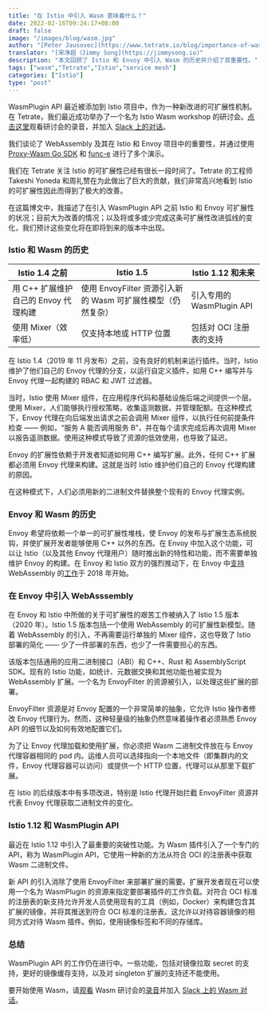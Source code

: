 ```yaml
---
title: "在 Istio 中引入 Wasm 意味着什么？"
date: 2022-02-16T09:24:17+08:00
draft: false
image: "/images/blog/wasm.jpg"
author: "[Peter Jausovec](https://www.tetrate.io/blog/importance-of-wasm-in-istio/)"
translator: "[宋净超（Jimmy Song](https://jimmysong.io)"
description: "本文回顾了 Istio 和 Envoy 中引入 Wasm 的历史并介绍了其重要性。"
tags: ["wasm","Tetrate","Istio","service mesh"]
categories: ["Istio"]
type: "post"
---
```


WasmPlugin API 最近被添加到 Istio 项目中，作为一种新改进的可扩展性机制。在 Tetrate，我们最近成功举办了一个名为 Istio Wasm workshop 的研讨会。[点击这里](https://tetrate-io.zoom.us/webinar/register/WN_OJG0hpo-RXSEJcH_SutlPQ)观看研讨会的录音，并加入 [Slack 上的对话](https://tetr8.io/tetrate-edu-slack)。

我们谈论了 WebAssembly 及其在 Istio 和 Envoy 项目中的重要性，并通过使用 [Proxy-Wasm Go SDK](https://github.com/tetratelabs/proxy-wasm-go-sdk) 和 [func-e](https://func-e.io/) 进行了多个演示。

我们在 Tetrate 关注 Istio 的可扩展性已经有很长一段时间了。Tetrate 的工程师 Takeshi Yoneda 和周礼赞在为此做出了巨大的贡献，我们非常高兴地看到 Istio 的可扩展性因此而得到了极大的改善。

在这篇博文中，我描述了在引入 WasmPlugin API 之前 Istio 和 Envoy 可扩展性的状况；目前大为改善的情况；以及将或多或少完成这条可扩展性改进弧线的变化，我们预计这些变化将在即将到来的版本中出现。

### Istio 和 Wasm 的历史

| Istio 1.4 之前                       | Istio 1.5                                                   | Istio 1.12 和未来         |
| ------------------------------------ | ----------------------------------------------------------- | ------------------------- |
| 用 C++ 扩展维护自己的 Envoy 代理构建 | 使用 EnvoyFilter 资源引入新的 Wasm 可扩展性模型（仍然复杂） | 引入专用的 WasmPlugin API |
| 使用 Mixer（效率低）                 | 仅支持本地或 HTTP 位置                                      | 包括对 OCI 注册表的支持   |

在 Istio 1.4（2019 年 11 月发布）之前，没有良好的机制来运行插件。当时，Istio 维护了他们自己的 Envoy 代理的分支，以运行自定义插件，如用 C++ 编写并与 Envoy 代理一起构建的 RBAC 和 JWT 过滤器。

当时，Istio 使用 Mixer 组件，在应用程序代码和基础设施后端之间提供一个层。使用 Mixer，人们能够执行授权策略，收集遥测数据，并管理配额。在这种模式下，Envoy 代理在向后端发出请求之前会调用 Mixer 组件，以执行任何前提条件检查 —— 例如，“服务 A 能否调用服务 B”，并在每个请求完成后再次调用 Mixer 以报告遥测数据。使用这种模式导致了资源的低效使用，也导致了延迟。

Envoy 的扩展性依赖于开发者知道如何用 C++ 编写扩展。此外，任何 C++ 扩展都必须用 Envoy 代理来构建。这就是当时 Istio 维护他们自己的 Envoy 代理构建的原因。

在这种模式下，人们必须用新的二进制文件替换整个现有的 Envoy 代理实例。

### Envoy 和 Wasm 的历史

Envoy 希望将依赖一个单一的可扩展性堆栈，使 Envoy 的发布与扩展生态系统脱钩，并使扩展开发者能够使用 C++ 以外的东西。在 Envoy 中加入这个功能，可以让 Istio（以及其他 Envoy 代理用户）随时推出新的特性和功能，而不需要单独维护 Envoy 的构建。在 Envoy 和 Istio 双方的强烈推动下，在 Envoy 中[支持](https://github.com/envoyproxy/envoy/issues/4272) WebAssembly 的[工作](https://github.com/envoyproxy/envoy/issues/4272)于 2018 年开始。

### 在 Envoy 中引入 WebAsssembly

在 Envoy 和 Istio 中所做的关于可扩展性的艰苦工作被纳入了 Istio 1.5 版本（2020 年）。Istio 1.5 版本包括一个使用 WebAssembly 的可扩展性新模型。随着 WebAssembly 的引入，不再需要运行单独的 Mixer 组件，这也导致了 Istio 部署的简化 —— 少了一件部署的东西，也少了一件需要担心的东西。

该版本包括通用的应用二进制接口（ABI）和 C++、Rust 和 AssemblyScript SDK。现有的 Istio 功能，如统计、元数据交换和其他功能也被实现为 WebAssembly 扩展。一个名为 EnvoyFilter 的资源被引入，以处理这些扩展的部署。

EnvoyFilter 资源是对 Envoy 配置的一个非常简单的抽象，它允许 Istio 操作者修改 Envoy 代理行为。然而，这种轻量级的抽象仍然意味着操作者必须熟悉 Envoy API 的细节以及如何有效地配置它们。

为了让 Envoy 代理加载和使用扩展，你必须把 Wasm 二进制文件放在与 Envoy 代理容器相同的 pod 内。运维人员可以选择指向一个本地文件（即集群内的文件，Envoy 代理容器可以访问）或提供一个 HTTP 位置，代理可以从那里下载扩展。

在 Istio 的后续版本中有多项改进，特别是 Istio 代理开始拦截 EnvoyFilter 资源并代表 Envoy 代理获取二进制文件的变化。

### Istio 1.12 和 WasmPlugin API

最近在 Istio 1.12 中引入了最重要的突破性功能。为 Wasm 插件引入了一个专门的 API，称为 WasmPlugin API，它使用一种新的方法从符合 OCI 的注册表中获取 Wasm 二进制文件。

新 API 的引入消除了使用 EnvoyFilter 来部署扩展的需要。扩展开发者现在可以使用一个名为 WasmPlugin 的资源来指定要部署插件的工作负载。对符合 OCI 标准的注册表的新支持允许开发人员使用现有的工具（例如，Docker）来构建包含其扩展的镜像，并将其推送到符合 OCI 标准的注册表。这允许以对待容器镜像的相同方式对待 Wasm 插件。例如，使用镜像标签和不同的存储库。

### 总结

WasmPlugin API 的工作仍在进行中。一些功能，包括对镜像拉取 secret 的支持，更好的镜像缓存支持，以及对 singleton 扩展的支持还不能使用。

要开始使用 Wasm，请[观看](https://tetrate-io.zoom.us/webinar/register/WN_OJG0hpo-RXSEJcH_SutlPQ) Wasm 研讨会的[录音](https://tetrate-io.zoom.us/webinar/register/WN_OJG0hpo-RXSEJcH_SutlPQ)并加入 [Slack 上的 Wasm 对话](https://tetr8.io/tetrate-edu-slack)。
